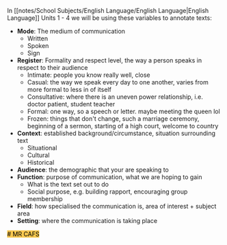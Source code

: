 In [[notes/School Subjects/English Language/English Language|English Language]] Units 1 - 4 we will be using these variables to annotate texts:
- **Mode**: The medium of communication
	- Written
	- Spoken
	- Sign
- **Register**: Formality and respect level, the way a person speaks in respect to their audience
	- Intimate: people you know really well, close
	- Casual: the way we speak every day to one another, varies from more formal to less in of itself
	- Consultative: where there is an uneven power relationship, i.e. doctor patient, student teacher
	- Formal: one way, so a speech or letter. maybe meeting the queen lol
	- Frozen: things that don't change, such a marriage ceremony, beginning of a sermon, starting of a high court, welcome to country
- **Context**: established background/circumstance, situation surrounding text
	- Situational
	- Cultural
	- Historical
- **Audience**: the demographic that your are speaking to
- **Function**: purpose of communication, what we are hoping to gain
	- What is the text set out to do
	- Social purpose, e.g. building rapport, encouraging group membership
- **Field**: how specialised the communication is, area of interest + subject area
- **Setting**: where the communication is taking place

<mark style="background: #F9C74F;"># MR CAFS</mark>
